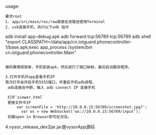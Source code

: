 usage:
```
要求root
1. app/src/main/res/raw直接在该路径使用Terminal
2. usb连接手机，执行以下adb 指令
```
adb install app-debug.apk
adb forward tcp:56789 tcp:56789
adb shell "export CLASSPATH=/data/app/cn.iotguard.phonecontroller-1/base.apk;exec app_process /system/bin cn.iotguard.phonecontroller.Main"
```

做的事情很简单，手机安装apk，然后进行了端口映射，最后启动服务程序。

3.打开手机开app查看手机IP
首次打开会开启手机5555端口，并重启手机adb进程，
 adb连接会中断，输入 adb connect IP 连接手机

 打开`viewer.html`
 更换文件中IP
     var screenFile = 'http://10.0.0.15:56789/screenshot.jpg?';
       var ws = new WebSocket('ws://10.0.0.15:56789/input');
 右键open in Browser即可在浏览。
```
4.vysor_release_dex2jar.jar是vysorApp源码